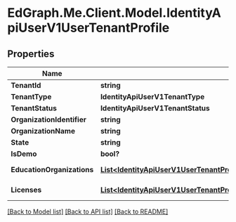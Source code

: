# EdGraph.Me.Client.Model.IdentityApiUserV1UserTenantProfile

## Properties

Name | Type | Description | Notes
------------ | ------------- | ------------- | -------------
**TenantId** | **string** |  | [optional] 
**TenantType** | **IdentityApiUserV1TenantType** |  | [optional] 
**TenantStatus** | **IdentityApiUserV1TenantStatus** |  | [optional] 
**OrganizationIdentifier** | **string** |  | [optional] 
**OrganizationName** | **string** |  | [optional] 
**State** | **string** |  | [optional] 
**IsDemo** | **bool?** |  | [optional] 
**EducationOrganizations** | [**List&lt;IdentityApiUserV1UserTenantProfileTypesUserTenantEducationOrganizationProfile&gt;**](IdentityApiUserV1UserTenantProfileTypesUserTenantEducationOrganizationProfile.md) |  | [optional] [readonly] 
**Licenses** | [**List&lt;IdentityApiUserV1UserTenantProfileTypesUserTenantLicenseProfile&gt;**](IdentityApiUserV1UserTenantProfileTypesUserTenantLicenseProfile.md) |  | [optional] [readonly] 

[[Back to Model list]](../README.md#documentation-for-models) [[Back to API list]](../README.md#documentation-for-api-endpoints) [[Back to README]](../README.md)

